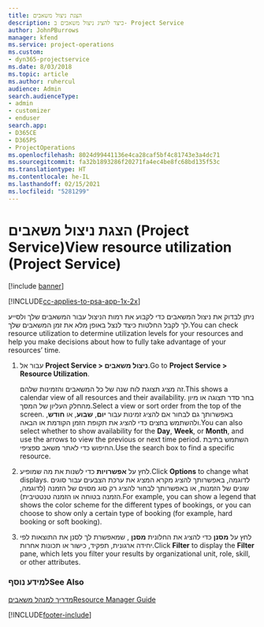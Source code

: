 ```yaml
---
title: ‏‫הצגת ניצול משאבים
description: כיצד להציג ניצול משאבים ב- Project Service
author: JohnPBurrows
manager: kfend
ms.service: project-operations
ms.custom:
- dyn365-projectservice
ms.date: 8/03/2018
ms.topic: article
ms.author: ruhercul
audience: Admin
search.audienceType:
- admin
- customizer
- enduser
search.app:
- D365CE
- D365PS
- ProjectOperations
ms.openlocfilehash: 8024d99441136e4ca28caf5bf4c81743e3a4dc71
ms.sourcegitcommit: fa32b1893286f20271fa4ec4be8fc68bd135f53c
ms.translationtype: HT
ms.contentlocale: he-IL
ms.lasthandoff: 02/15/2021
ms.locfileid: "5281299"
---
```

# <a name="view-resource-utilization-project-service"></a><span data-ttu-id="b2fdf-103">הצגת ניצול משאבים (Project Service)</span><span class="sxs-lookup"><span data-stu-id="b2fdf-103">View resource utilization (Project Service)</span></span>

[!include [banner](../includes/psa-now-project-operations.md)]

[!INCLUDE[cc-applies-to-psa-app-1x-2x](../includes/cc-applies-to-psa-app-1x-2x.md)]

<span data-ttu-id="b2fdf-104">ניתן לבדוק את ניצול המשאבים כדי לקבוע את רמות הניצול עבור המשאבים שלך ולסייע לך לקבל החלטות כיצד לנצל באופן מלא את זמן המשאבים שלך.</span><span class="sxs-lookup"><span data-stu-id="b2fdf-104">You can check resource utilization to determine utilization levels for your resources and help you make decisions about how to fully take advantage of your resources’ time.</span></span>  
  
1. <span data-ttu-id="b2fdf-105">עבור אל **Project Service > ניצול משאבים**.</span><span class="sxs-lookup"><span data-stu-id="b2fdf-105">Go to **Project Service > Resource Utilization**.</span></span> 

     <span data-ttu-id="b2fdf-106">זה מציג תצוגת לוח שנה של כל המשאבים והזמינות שלהם.</span><span class="sxs-lookup"><span data-stu-id="b2fdf-106">This shows a calendar view of all resources and their availability.</span></span> <span data-ttu-id="b2fdf-107">בחר סדר תצוגה או מיון מהחלק העליון של המסך.</span><span class="sxs-lookup"><span data-stu-id="b2fdf-107">Select a view or sort order from the top of the screen.</span></span> <span data-ttu-id="b2fdf-108">באפשרותך גם לבחור אם להציג זמינות עבור **יום**, **שבוע**, או **חודש**, ולהשתמש בחצים כדי להציג את תקופת הזמן הקודמת או הבאה.</span><span class="sxs-lookup"><span data-stu-id="b2fdf-108">You can also select whether to show availability for the **Day**, **Week**, or **Month**, and use the arrows to view the previous or next time period.</span></span> <span data-ttu-id="b2fdf-109">השתמש בתיבת החיפוש כדי לאתר משאב ספציפי.</span><span class="sxs-lookup"><span data-stu-id="b2fdf-109">Use the search box to find a specific resource.</span></span>      
  
2. <span data-ttu-id="b2fdf-110">לחץ על **אפשרויות** כדי לשנות את מה שמופיע.</span><span class="sxs-lookup"><span data-stu-id="b2fdf-110">Click **Options** to change what displays.</span></span> <span data-ttu-id="b2fdf-111">לדוגמה, באפשרותך להציג מקרא המציג את ערכת הצבעים עבור סוגים שונים של הזמנות, או באפשרותך לבחור להציג רק סוג מסוים של הזמנה (לדוגמה, הזמנה בטוחה או הזמנה טנטטיבית‬‬).</span><span class="sxs-lookup"><span data-stu-id="b2fdf-111">For example, you can show a legend that shows the color scheme for the different types of bookings, or you can choose to show only a certain type of booking (for example, hard booking or soft booking).</span></span>  

3. <span data-ttu-id="b2fdf-112">לחץ על **מסנן** כדי להציג את החלונית **מסנן** , שמאפשרת לך לסנן את התוצאות לפי יחידה ארגונית, תפקיד, כישור או תכונות אחרות.</span><span class="sxs-lookup"><span data-stu-id="b2fdf-112">Click **Filter** to display the **Filter** pane, which lets you filter your results by organizational unit, role, skill, or other attributes.</span></span>  
  
### <a name="see-also"></a><span data-ttu-id="b2fdf-113">למידע נוסף</span><span class="sxs-lookup"><span data-stu-id="b2fdf-113">See Also</span></span>  
 [<span data-ttu-id="b2fdf-114">מדריך למנהל משאבים</span><span class="sxs-lookup"><span data-stu-id="b2fdf-114">Resource Manager Guide</span></span>](../psa/resource-manager-guide.md)


[!INCLUDE[footer-include](../includes/footer-banner.md)]